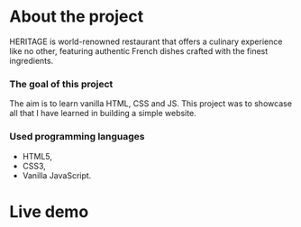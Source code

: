 # About the project

HERITAGE is world-renowned restaurant that offers a culinary experience like no other, featuring authentic French dishes crafted with the finest ingredients.

### The goal of this project

The aim is to learn vanilla HTML, CSS and JS. This project was to showcase all that I have learned in building a simple website.

### Used programming languages

- HTML5,
- CSS3,
- Vanilla JavaScript.

# Live demo

